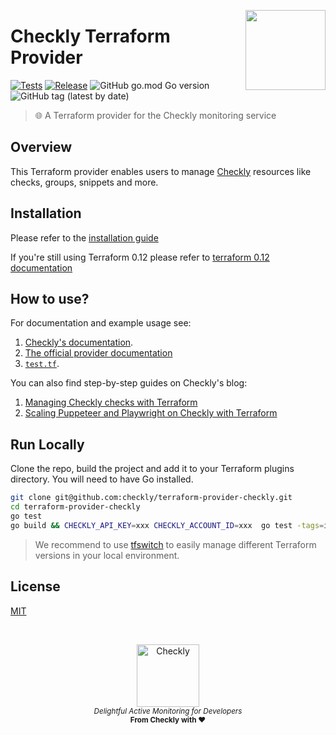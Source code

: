 <p>
  <img height="128" src="https://www.checklyhq.com/images/footer-logo.svg" align="right" />
  <h1>Checkly Terraform Provider</h1>
</p>

[![Tests](https://github.com/checkly/terraform-provider-checkly/actions/workflows/test.yml/badge.svg?branch=main)](https://github.com/checkly/terraform-provider-checkly/actions/workflows/test.yml)
[![Release](https://github.com/checkly/terraform-provider-checkly/actions/workflows/release.yml/badge.svg)](https://github.com/checkly/terraform-provider-checkly/actions/workflows/release.yml)
![GitHub go.mod Go version](https://img.shields.io/github/go-mod/go-version/checkly/terraform-provider-checkly)
![GitHub tag (latest by date)](https://img.shields.io/github/v/tag/checkly/terraform-provider-checkly?label=Version)

> 🌐 A Terraform provider for the Checkly monitoring service

## Overview

This Terraform provider enables users to manage [Checkly](https://checklyhq.com) resources like checks, groups, snippets and more.

## Installation

Please refer to the [installation guide](https://github.com/checkly/terraform-provider-checkly/blob/main/docs/guides/getting-started.md)

If you're still using Terraform 0.12 please refer to [terraform 0.12 documentation](https://github.com/checkly/terraform-provider-checkly/blob/main/docs/guides/support-for-terraform-0.12.md)

## How to use?

For documentation and example usage see:
1. [Checkly's documentation](https://www.checklyhq.com/docs/integrations/terraform/).
2. [The official provider documentation](https://registry.terraform.io/providers/checkly/checkly/latest/docs)
3. [`test.tf`](https://github.com/checkly/terraform-provider-checkly/blob/main/test.tf).

You can also find step-by-step guides on Checkly's blog:

1. [Managing Checkly checks with Terraform](https://blog.checklyhq.com/managing-checkly-checks-with-terraform/)
2. [Scaling Puppeteer and Playwright on Checkly with Terraform](https://blog.checklyhq.com/scaling-puppeteer-playwright-on-checkly-with-terraform/)


## Run Locally

Clone the repo, build the project and add it to your Terraform plugins directory. You will need to have Go installed.

```bash
git clone git@github.com:checkly/terraform-provider-checkly.git
cd terraform-provider-checkly
go test
go build && CHECKLY_API_KEY=xxx CHECKLY_ACCOUNT_ID=xxx  go test -tags=integration
```

> We recommend to use [tfswitch](https://tfswitch.warrensbox.com/) to easily manage different Terraform versions in your local environment.

## License

[MIT](https://github.com/checkly/terraform-checkly-provider/blob/main/LICENSE)

<br>


<p align="center">
  <a href="https://checklyhq.com?utm_source=github&utm_medium=sponsor-logo-github&utm_campaign=headless-recorder" target="_blank">
  <img width="100px" src="https://www.checklyhq.com/images/text_racoon_logo.svg" alt="Checkly" />
  </a>
  <br />
  <i><sub>Delightful Active Monitoring for Developers</sub></i>
  <br>
  <b><sub>From Checkly with ♥️</sub></b>
<p>
